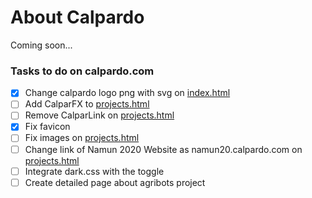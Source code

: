 # About Calpardo
Coming soon...

### Tasks to do on calpardo.com

- [x] Change calpardo logo png with svg on [index.html](https://github.com/CALPARDO/calpardo.com/blob/main/index.html)
- [ ] Add CalparFX to [projects.html](https://github.com/CALPARDO/calpardo.com/blob/main/projects.html)
- [ ] Remove CalparLink on [projects.html](https://github.com/CALPARDO/calpardo.com/blob/main/projects.html)
- [x] Fix favicon
- [ ] Fix images on [projects.html](https://github.com/CALPARDO/calpardo.com/blob/main/projects.html)
- [ ] Change link of Namun 2020 Website as namun20.calpardo.com on [projects.html](https://github.com/CALPARDO/calpardo.com/blob/main/projects.html)
- [ ] Integrate dark.css with the toggle
- [ ] Create detailed page about agribots project
